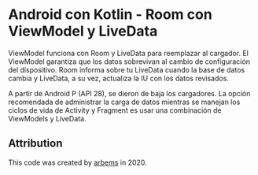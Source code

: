 # Android con Kotlin - Room con ViewModel y LiveData

ViewModel funciona con Room y LiveData para reemplazar al cargador. El ViewModel garantiza que los datos sobrevivan al cambio de configuración del dispositivo. Room informa sobre tu LiveData cuando la base de datos cambia y LiveData, a su vez, actualiza la IU con los datos revisados.

A partir de Android P (API 28), se dieron de baja los cargadores. La opción recomendada de administrar la carga de datos mientras se manejan los ciclos de vida de Activity y Fragment es usar una combinación de ViewModels y LiveData.

## Attribution

This code was created by [arbems](https://github.com/arbems) in 2020.